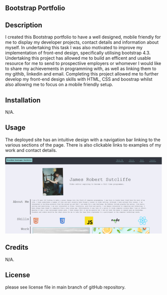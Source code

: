 ## Bootstrap Portfolio

## Description

I created this Bootstrap portfolio to have a well designed, mobile friendly for me to display my developer projects, contact details and information about myself. In undertaking this task I was also motivated to improve my implementation of front-end design, specifically utilising bootstrap 4.3. Undertaking this project has allowed me to build an efficent and usable resource for me to send to prospectiive employers or whomever I would like to share my achievements in programming with, as well as linking them to my githib, linkedin and email. Completing this project allowed me to further develop my front-end design skills with HTML, CSS and boostrap whilst also allowing me to focus on a mobile friendly setup. 

## Installation

N/A.

## Usage

The deployed site has an intuitive design with a navigation bar linking to the various sections of the page. There is also clickable links to examples of my work and contact details.

![Bootstrap Portfolio](images/screenshot.png)


## Credits

N/A.

## License

please see license file in main branch of gitHub repository.
